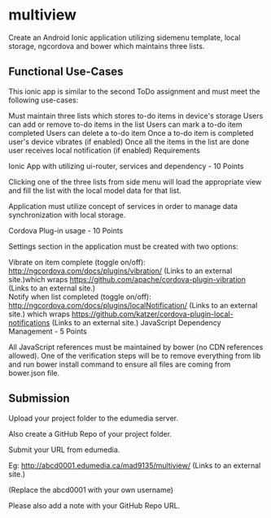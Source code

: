 # multiview
Create an Android Ionic application utilizing sidemenu template, local storage, ngcordova and bower which maintains three lists.

## Functional Use-Cases

This ionic app is similar to the second ToDo assignment and must meet the following use-cases:

Must maintain three lists which stores to-do items in device's storage 
Users can add or remove to-do items in the list 
Users can mark a to-do item completed 
Users can delete a to-do item
Once a to-do item is completed user's device vibrates (if enabled)
Once all the items in the list are done user receives local notification (if enabled)
Requirements

Ionic App with utilizing ui-router, services and dependency - 10 Points

Clicking one of the three lists from side menu will load the appropriate view and fill the list with the local model data for that list. 

Application must utilize concept of services in order to manage data synchronization with local storage.

Cordova Plug-in usage - 10 Points

Settings section in the application must be created with two options:

Vibrate on item complete (toggle on/off):   http://ngcordova.com/docs/plugins/vibration/  (Links to an external site.)which wraps https://github.com/apache/cordova-plugin-vibration (Links to an external site.)  
Notify when list completed (toggle on/off): http://ngcordova.com/docs/plugins/localNotification/ (Links to an external site.) which  wraps https://github.com/katzer/cordova-plugin-local-notifications (Links to an external site.)
JavaScript Dependency Management - 5 Points

All JavaScript references must be maintained by bower (no CDN references allowed). One of the verification steps will be to remove everything from lib and run bower install command to ensure all files are coming from bower.json file.

## Submission

Upload your project folder to the edumedia server.

Also create a GitHub Repo of your project folder.

Submit your URL from edumedia.

Eg: http://abcd0001.edumedia.ca/mad9135/multiview/ (Links to an external site.)

(Replace the abcd0001 with your own username)

Please also add a note with your GitHub Repo URL.
